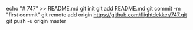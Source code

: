 echo "# 747" >> README.md
git init
git add README.md
git commit -m "first commit"
git remote add origin https://github.com/flightdekker/747.git
git push -u origin master
